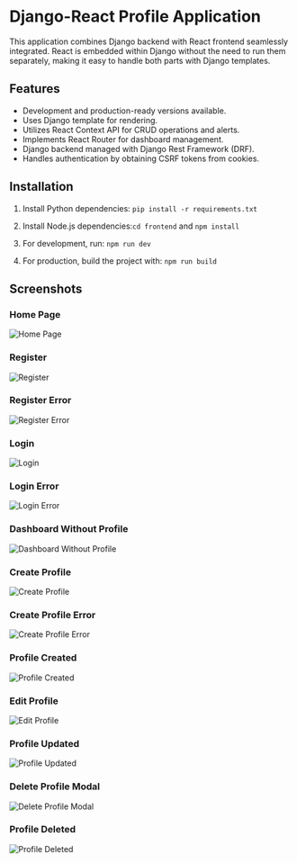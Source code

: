 # Django-React Profile Application

This application combines Django backend with React frontend seamlessly integrated. React is embedded within Django without the need to run them separately, making it easy to handle both parts with Django templates.

## Features

- Development and production-ready versions available.
- Uses Django template for rendering.
- Utilizes React Context API for CRUD operations and alerts.
- Implements React Router for dashboard management.
- Django backend managed with Django Rest Framework (DRF).
- Handles authentication by obtaining CSRF tokens from cookies.

## Installation

1. Install Python dependencies: ```pip install -r requirements.txt```

2. Install Node.js dependencies:```cd frontend``` and ```npm install```

3. For development, run: ```npm run dev```

4. For production, build the project with: ```npm run build```


## Screenshots

### Home Page
![Home Page](repo_images/profile-dj-react-screenshots/home.png)

### Register
![Register](repo_images/profile-dj-react-screenshots/register.png)

### Register Error
![Register Error](repo_images/profile-dj-react-screenshots/register_error.png)

### Login
![Login](repo_images/profile-dj-react-screenshots/login.png)

### Login Error
![Login Error](repo_images/profile-dj-react-screenshots/login_error.png)

### Dashboard Without Profile
![Dashboard Without Profile](repo_images/profile-dj-react-screenshots/dashboard_without_profile.png)

### Create Profile
![Create Profile](repo_images/profile-dj-react-screenshots/create_profile.png)

### Create Profile Error
![Create Profile Error](repo_images/profile-dj-react-screenshots/create_profile_error.png)

### Profile Created
![Profile Created](repo_images/profile-dj-react-screenshots/profile_created.png)

### Edit Profile
![Edit Profile](repo_images/profile-dj-react-screenshots/edit_profile.png)

### Profile Updated
![Profile Updated](repo_images/profile-dj-react-screenshots/updated_profile.png)

### Delete Profile Modal
![Delete Profile Modal](repo_images/profile-dj-react-screenshots/delete_profile_modal.png)

### Profile Deleted
![Profile Deleted](repo_images/profile-dj-react-screenshots/deleted_profile.png)
